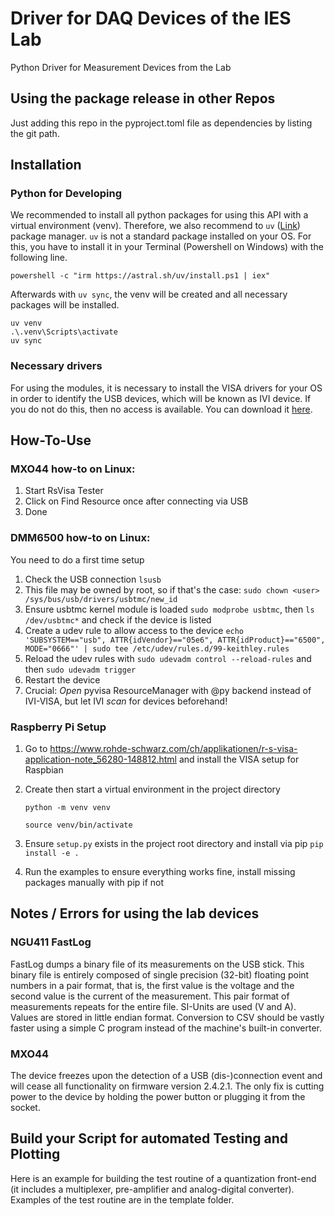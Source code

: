 # Driver for DAQ Devices of the IES Lab
Python Driver for Measurement Devices from the Lab

## Using the package release in other Repos
Just adding this repo in the pyproject.toml file as dependencies by listing the git path.

## Installation
### Python for Developing
We recommended to install all python packages for using this API with a virtual environment (venv). Therefore, we also recommend to `uv` ([Link](https://docs.astral.sh/uv/)) package manager. `uv` is not a standard package installed on your OS. For this, you have to install it in your Terminal (Powershell on Windows) with the following line.
````
powershell -c "irm https://astral.sh/uv/install.ps1 | iex"
````
Afterwards with ``uv sync``, the venv will be created and all necessary packages will be installed.
````
uv venv
.\.venv\Scripts\activate  
uv sync
````
### Necessary drivers
For using the modules, it is necessary to install the VISA drivers for your OS in order to identify the USB devices, which will be known as IVI device. If you do not do this, then no access is available.
You can download it [here](https://www.rohde-schwarz.com/de/driver-pages/fernsteuerung/3-visa-und-tools_231388.html).

## How-To-Use
### MXO44 how-to on Linux:
1. Start RsVisa Tester
2. Click on Find Resource once after connecting via USB
3. Done

### DMM6500 how-to on Linux:
You need to do a first time setup
1. Check the USB connection `lsusb`
2. This file may be owned by root, so if that's the case:
`sudo chown <user> /sys/bus/usb/drivers/usbtmc/new_id`
3. Ensure usbtmc kernel module is loaded `sudo modprobe usbtmc`, then `ls /dev/usbtmc*`
and check if the device is listed
4. Create a udev rule to allow access to the device
`echo 'SUBSYSTEM=="usb", ATTR{idVendor}=="05e6", ATTR{idProduct}=="6500", MODE="0666"' | sudo tee /etc/udev/rules.d/99-keithley.rules`
5. Reload the udev rules with `sudo udevadm control --reload-rules` and then `sudo udevadm trigger`
6. Restart the device
7. Crucial: *Open* pyvisa ResourceManager with @py backend instead of IVI-VISA, but let IVI
*scan* for devices beforehand!

### Raspberry Pi Setup
1. Go to https://www.rohde-schwarz.com/ch/applikationen/r-s-visa-application-note_56280-148812.html and install the VISA setup for Raspbian
2. Create then start a virtual environment in the project directory

   `python -m venv venv`

   `source venv/bin/activate`
3. Ensure `setup.py` exists in the project root directory and install via pip `pip install -e .`
4. Run the examples to ensure everything works fine, install missing packages manually with pip if not

## Notes / Errors for using the lab devices
### NGU411 FastLog
FastLog dumps a binary file of its measurements on the USB stick. This binary
file is entirely composed of single precision (32-bit) floating point numbers
in a pair format, that is, the first value is the voltage and the second value
is the current of the measurement. This pair format of measurements repeats
for the entire file. SI-Units are used (V and A). Values are stored in little
endian format. Conversion to CSV should be vastly faster using a simple C
program instead of the machine's built-in converter.

### MXO44
The device freezes upon the detection of a USB (dis-)connection event and will
cease all functionality on firmware version 2.4.2.1. The only fix is cutting
power to the device by holding the power button or plugging it from the socket.

## Build your Script for automated Testing and Plotting
Here is an example for building the test routine of a quantization front-end (it includes a multiplexer, pre-amplifier and analog-digital converter).  
Examples of the test routine are in the template folder.
